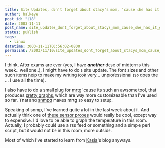 ```yaml
---
title: Site Updates, don't forget about stacy's mom, 'cause she has it going on.
author: halkeye
post_id: "118"
date: 2003-11-11
post_name: site_updates_dont_forget_about_stacys_mom_cause_she_has_it_going
status: publish
tags:
  - linux
datetime: 2003-11-11T01:56:02+0800
permalink: /2003/11/10/site_updates_dont_forget_about_stacys_mom_cause_she_has_it_going/index.html
---
```


I think, After exams are over (yes, I have ***another*** dose of midterms this week.. well one..), I might have to do a site update. The font sizes and other such items help to make my writing look very... unprofessional (so does the ... I use all the time).

I also have to do a small plug for [mrtg](https://www.mrtg.org/) 'cause its such an awsome tool, that produces [pretty graphs](https://www.halkeye.net/mrtg/), which are way more customizeable than I've used so far. That and [snmpd](https://www.net-snmp.org/) makes mrtg so easy to setup.

Speaking of snmp, I've learned quite a lot in the last week about it. And actually think one of [these sensor probes](https://www.javica.com/company/sensorprobe.html) would really be cool, except way to expensive. I'd love to be able to graph the temperature in this room. Actually, I probably could use a rss feed or something and a simple perl script, but it would not be in this room, more outside.

Most of which I've started to learn from [Kasia](https://www.unix-girl.com/blog)'s blog anyways.
